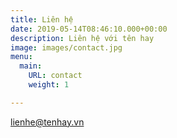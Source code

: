 ```yaml
---
title: Liên hệ
date: 2019-05-14T08:46:10.000+00:00
description: Liên hệ với tên hay
image: images/contact.jpg
menu:
  main:
    URL: contact
    weight: 1

---
```

lienhe@tenhay.vn